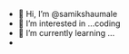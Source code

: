 - 👋 Hi, I’m @samikshaumale
- 👀 I’m interested in ...coding
- 🌱 I’m currently learning ...
-


<!---
samikshaumale/samikshaumale is a ✨ special ✨ repository because its `README.md` (this file) appears on your GitHub profile.
You can click the Preview link to take a look at your changes.
--->
